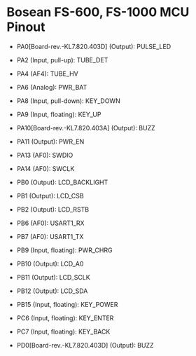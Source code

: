 # Bosean FS-600, FS-1000 MCU Pinout

* PA0[Board-rev.-KL7.820.403D] (Output): PULSE_LED
* PA2 (Input, pull-up): TUBE_DET
* PA4 (AF4): TUBE_HV
* PA6 (Analog): PWR_BAT
* PA8 (Input, pull-down): KEY_DOWN
* PA9 (Input, floating): KEY_UP
* PA10[Board-rev.-KL7.820.403A] (Output): BUZZ
* PA11 (Output): PWR_EN
* PA13 (AF0): SWDIO
* PA14 (AF0): SWCLK

* PB0 (Output): LCD_BACKLIGHT
* PB1 (Output): LCD_CSB
* PB2 (Output): LCD_RSTB
* PB6 (AF0): USART1_RX
* PB7 (AF0): USART1_TX
* PB9 (Input, floating): PWR_CHRG
* PB10 (Output): LCD_A0
* PB11 (Output): LCD_SCLK
* PB12 (Output): LCD_SDA
* PB15 (Input, floating): KEY_POWER

* PC6 (Input, floating): KEY_ENTER
* PC7 (Input, floating): KEY_BACK

* PD0[Board-rev.-KL7.820.403D] (Output): BUZZ
